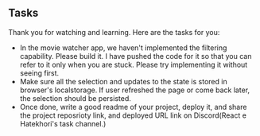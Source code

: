 ## Tasks

Thank you for watching and learning. Here are the tasks for you:

- In the movie watcher app, we haven't implemented the filtering capability. Please build it. I have pushed the code for it so that you can refer to it only when you are stuck. Please try implementing it without seeing first.
- Make sure all the selection and updates to the state is stored in browser's localstorage. If user refreshed the page or come back later, the selection should be persisted.
- Once done, write a good readme of your project, deploy it, and share the project reposrioty link, and deployed URL link on Discord(React e Hatekhori's task channel.)
